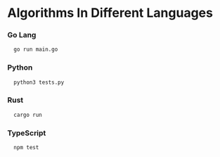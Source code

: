 # Algorithms In Different Languages

### Go Lang

```bash
  go run main.go
```

### Python

```bash
  python3 tests.py
```

### Rust

```bash
  cargo run
```

### TypeScript

```bash
  npm test
```